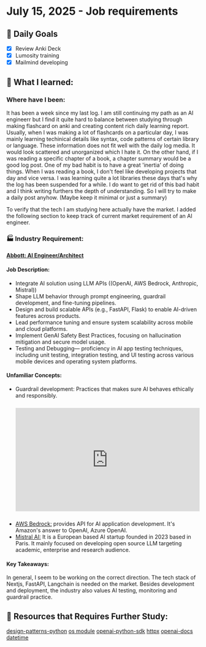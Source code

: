 # July 15, 2025 - Job requirements

## 🎯 Daily Goals

- [x] Review Anki Deck
- [x] Lumosity training
- [x] Mailmind developing

## 📝 What I learned:

### Where have I been:
It has been a week since my last log. I am still continuing my path as an AI engineerr but I find it quite hard to balance between studying through making flashcard on anki and creating content rich daily learning report. Usually, when I was making a lot of flashcards on a particular day, I was mainly learning techinical details like syntax, code patterns of certain library or language. These information does not fit well with the daily log media. It would look scattered and unorganized which I hate it. On the other hand, if I was reading a specific chapter of a book, a chapter summary would be a good log post. One of my bad habit is to have a great 'inertia' of doing things. When I was reading a book, I don't feel like developing projects that day and vice versa. I was learning quite a lot libraries these days that's why the log has been suspended for a while. I do want to get rid of this bad habit and I think writing furthers the depth of understanding. So I will try to make a daily post anyhow. (Maybe keep it minimal or just a summary)

To verify that the tech I am studying here actually have the market. I added the following section to keep track of current market requirement of an AI engineer. 

### 🏭 Industry Requirement:

#### [Abbott: AI Engineer/Architect](https://www.jobs.abbott/us/en/job/ABLAUS31099110ENUSEXTERNAL/AI-Engineer-Architect?utm_source=indeed&utm_medium=phenom-feeds)

#### Job Description:

* Integrate AI solution using LLM APIs ((OpenAI, AWS Bedrock, Anthropic, Mistral))
* Shape LLM behavior through prompt engineering, guardrail development, and fine-tuning pipelines. 
* Design and build scalable APIs (e.g., FastAPI, Flask) to enable AI-driven features across products. 
* Lead performance tuning and ensure system scalability across mobile and cloud platforms. 
* Implement GenAI Safety Best Practices, focusing on hallucination mitigation and secure model usage. 
* Testing and Debugging— proficiency in AI app testing techniques, including unit testing, integration testing, and UI testing across various mobile devices and operating system platforms.  

#### Unfamiliar Concepts:

* Guardrail development: Practices that makes sure AI behaves ethically and responsibly. 
  <div style="position: relative; padding-bottom: 56.25%; height: 0; overflow: hidden; max-width: 100%; margin: 1.5rem 0;">
    <iframe src="https://www.youtube.com/embed/rMUycP_cp9g" 
            style="position: absolute; top: 0; left: 0; width: 100%; height: 100%; border: none;" 
            allowfullscreen>
    </iframe>
   </div>
* [AWS Bedrock:](https://aws.amazon.com/cn/bedrock/) provides API for AI application development. It's Amazon's answer to OpenAI, Azure OpenAI.
* [Mistral AI:](https://github.com/mistralai) It is a European based AI startup founded in 2023 based in Paris. It mainly focused on developing open source LLM targeting academic, enterprise and research audience.

#### Key Takeaways: 

In general, I seem to be working on the correct direction. The tech stack of Nextjs, FastAPI, Langchain is needed on the market. Besides development and deployment, the industry also values AI testing, monitoring and guardrail practice. 


## 🚀 Resources that Requires Further Study:
[design-patterns-python](https://refactoring.guru/design-patterns/what-is-pattern)
[os module](https://www.codecademy.com/resources/docs/python/os-module)
[openai-python-sdk](https://github.com/openai/openai-python)
[httpx](https://www.python-httpx.org/quickstart/)
[openai-docs](https://platform.openai.com/docs/overview)
[datetime](https://docs.python.org/3/library/datetime.html)




